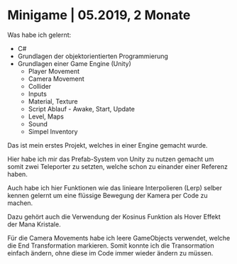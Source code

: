 # Minigame | 05.2019, 2 Monate

Was habe ich gelernt:
- C#
- Grundlagen der objektorientierten Programmierung
- Grundlagen einer Game Engine (Unity)
  - Player Movement
  - Camera Movement
  - Collider
  - Inputs
  - Material, Texture
  - Script Ablauf - Awake, Start, Update
  - Level, Maps
  - Sound
  - Simpel Inventory

Das ist mein erstes Projekt, welches in einer Engine gemacht wurde.

Hier habe ich mir das Prefab-System von Unity zu nutzen gemacht um somit zwei Teleporter zu setzten, welche schon zu einander einer Referenz haben.

Auch habe ich hier Funktionen wie das linieare Interpolieren (Lerp) selber kennen gelernt um eine flüssige Bewegung der Kamera per Code zu machen.

Dazu gehört auch die Verwendung der Kosinus Funktion als Hover Effekt der Mana Kristale.

Für die Camera Movements habe ich leere GameObjects verwendet, welche die End Transformation markieren. Somit konnte ich die Transormation einfach ändern, ohne diese im Code immer wieder ändern zu müssen. 
